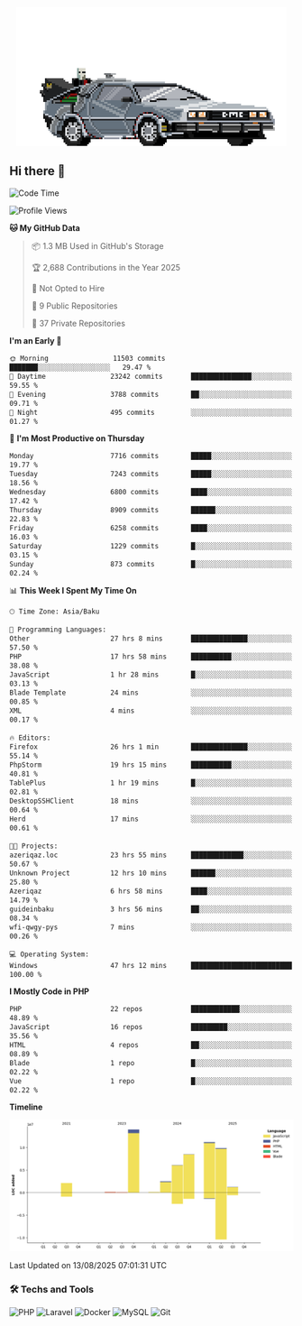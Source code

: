 <!--WALLPAPER-->
<p align='center'>
  <img src='assets/wallpapers/22.gif' alt='Banner'>
</p>
<!--/WALLPAPER-->

## Hi there 👋

<!--START_SECTION:waka-->
![Code Time](http://img.shields.io/badge/Code%20Time-112%20hrs%203%20mins-blue)

![Profile Views](http://img.shields.io/badge/Profile%20Views-0-blue)

**🐱 My GitHub Data** 

> 📦 1.3 MB Used in GitHub's Storage 
 > 
> 🏆 2,688 Contributions in the Year 2025
 > 
> 🚫 Not Opted to Hire
 > 
> 📜 9 Public Repositories 
 > 
> 🔑 37 Private Repositories 
 > 
**I'm an Early 🐤** 

```text
🌞 Morning                11503 commits       ███████░░░░░░░░░░░░░░░░░░   29.47 % 
🌆 Daytime                23242 commits       ███████████████░░░░░░░░░░   59.55 % 
🌃 Evening                3788 commits        ██░░░░░░░░░░░░░░░░░░░░░░░   09.71 % 
🌙 Night                  495 commits         ░░░░░░░░░░░░░░░░░░░░░░░░░   01.27 % 
```
📅 **I'm Most Productive on Thursday** 

```text
Monday                   7716 commits        █████░░░░░░░░░░░░░░░░░░░░   19.77 % 
Tuesday                  7243 commits        █████░░░░░░░░░░░░░░░░░░░░   18.56 % 
Wednesday                6800 commits        ████░░░░░░░░░░░░░░░░░░░░░   17.42 % 
Thursday                 8909 commits        ██████░░░░░░░░░░░░░░░░░░░   22.83 % 
Friday                   6258 commits        ████░░░░░░░░░░░░░░░░░░░░░   16.03 % 
Saturday                 1229 commits        █░░░░░░░░░░░░░░░░░░░░░░░░   03.15 % 
Sunday                   873 commits         █░░░░░░░░░░░░░░░░░░░░░░░░   02.24 % 
```


📊 **This Week I Spent My Time On** 

```text
🕑︎ Time Zone: Asia/Baku

💬 Programming Languages: 
Other                    27 hrs 8 mins       ██████████████░░░░░░░░░░░   57.50 % 
PHP                      17 hrs 58 mins      ██████████░░░░░░░░░░░░░░░   38.08 % 
JavaScript               1 hr 28 mins        █░░░░░░░░░░░░░░░░░░░░░░░░   03.13 % 
Blade Template           24 mins             ░░░░░░░░░░░░░░░░░░░░░░░░░   00.85 % 
XML                      4 mins              ░░░░░░░░░░░░░░░░░░░░░░░░░   00.17 % 

🔥 Editors: 
Firefox                  26 hrs 1 min        ██████████████░░░░░░░░░░░   55.14 % 
PhpStorm                 19 hrs 15 mins      ██████████░░░░░░░░░░░░░░░   40.81 % 
TablePlus                1 hr 19 mins        █░░░░░░░░░░░░░░░░░░░░░░░░   02.81 % 
DesktopSSHClient         18 mins             ░░░░░░░░░░░░░░░░░░░░░░░░░   00.64 % 
Herd                     17 mins             ░░░░░░░░░░░░░░░░░░░░░░░░░   00.61 % 

🐱‍💻 Projects: 
azeriqaz.loc             23 hrs 55 mins      █████████████░░░░░░░░░░░░   50.67 % 
Unknown Project          12 hrs 10 mins      ██████░░░░░░░░░░░░░░░░░░░   25.80 % 
Azeriqaz                 6 hrs 58 mins       ████░░░░░░░░░░░░░░░░░░░░░   14.79 % 
guideinbaku              3 hrs 56 mins       ██░░░░░░░░░░░░░░░░░░░░░░░   08.34 % 
wfi-qwgy-pys             7 mins              ░░░░░░░░░░░░░░░░░░░░░░░░░   00.26 % 

💻 Operating System: 
Windows                  47 hrs 12 mins      █████████████████████████   100.00 % 
```

**I Mostly Code in PHP** 

```text
PHP                      22 repos            ████████████░░░░░░░░░░░░░   48.89 % 
JavaScript               16 repos            █████████░░░░░░░░░░░░░░░░   35.56 % 
HTML                     4 repos             ██░░░░░░░░░░░░░░░░░░░░░░░   08.89 % 
Blade                    1 repo              █░░░░░░░░░░░░░░░░░░░░░░░░   02.22 % 
Vue                      1 repo              █░░░░░░░░░░░░░░░░░░░░░░░░   02.22 % 
```



**Timeline**

![Lines of Code chart](https://raw.githubusercontent.com/feridnesibzade/feridnesibzade/main/assets/bar_graph.png)


 Last Updated on 13/08/2025 07:01:31 UTC
<!--END_SECTION:waka-->

### 🛠️ Techs and Tools

![PHP](https://img.shields.io/badge/PHP-777BB4?style=for-the-badge&logo=php&logoColor=white)
![Laravel](https://img.shields.io/badge/Laravel-F55247?style=for-the-badge&logo=laravel&logoColor=white)
![Docker](https://img.shields.io/badge/Docker-2496ED?style=for-the-badge&logo=docker&logoColor=white)
![MySQL](https://img.shields.io/badge/MySQL-4479A1?style=for-the-badge&logo=mysql&logoColor=white)
![Git](https://img.shields.io/badge/Git-F05032?style=for-the-badge&logo=git&logoColor=white)
